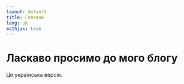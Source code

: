 ```yaml
---
layout: default
title: Головна
lang: uk
mathjax: true
---
```


# Ласкаво просимо до мого блогу

Це українська версія.